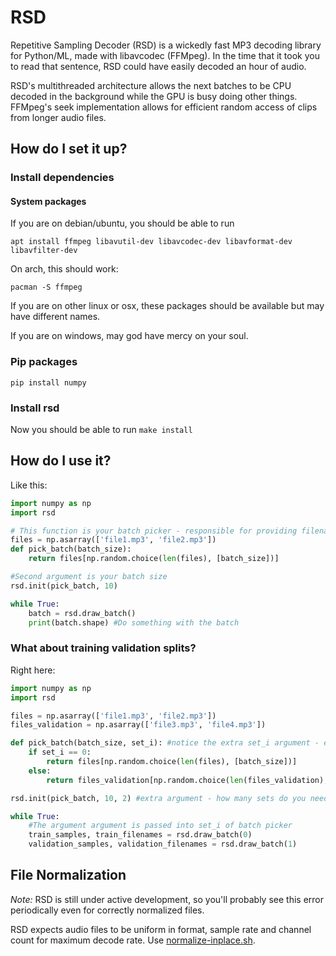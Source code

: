 # RSD

Repetitive Sampling Decoder (RSD) is a wickedly fast MP3 decoding library for Python/ML, made with libavcodec (FFMpeg). In the time that it took you to read that sentence, RSD could have easily decoded an hour of audio.

RSD's multithreaded architecture allows the next batches to be CPU decoded in the background while the GPU is busy doing other things. FFMpeg's seek implementation allows for efficient random access of clips from longer audio files.

## How do I set it up?

### Install dependencies

#### System packages
If you are on debian/ubuntu, you should be able to run

```
apt install ffmpeg libavutil-dev libavcodec-dev libavformat-dev libavfilter-dev
```

On arch, this should work:

```
pacman -S ffmpeg
```

If you are on other linux or osx, these packages should be available but may have different names.

If you are on windows, may god have mercy on your soul.

### Pip packages

```
pip install numpy
```

### Install rsd

Now you should be able to run `make install`

## How do I use it?

Like this:
```python
import numpy as np
import rsd

# This function is your batch picker - responsible for providing filenames to decode
files = np.asarray(['file1.mp3', 'file2.mp3'])
def pick_batch(batch_size):
	return files[np.random.choice(len(files), [batch_size])]

#Second argument is your batch size
rsd.init(pick_batch, 10)

while True:
	batch = rsd.draw_batch()
	print(batch.shape) #Do something with the batch
```

### What about training validation splits?

Right here:
```python
import numpy as np
import rsd

files = np.asarray(['file1.mp3', 'file2.mp3'])
files_validation = np.asarray(['file3.mp3', 'file4.mp3'])

def pick_batch(batch_size, set_i): #notice the extra set_i argument - either 0 or 1
	if set_i == 0:
		return files[np.random.choice(len(files), [batch_size])]
	else:
		return files_validation[np.random.choice(len(files_validation), [batch_size])]

rsd.init(pick_batch, 10, 2) #extra argument - how many sets do you need?

while True:
	#The argument argument is passed into set_i of batch picker
	train_samples, train_filenames = rsd.draw_batch(0)
	validation_samples, validation_filenames = rsd.draw_batch(1)
```

## File Normalization

_Note:_ RSD is still under active development, so you'll probably see this error periodically even for correctly normalized files.

RSD expects audio files to be uniform in format, sample rate and channel count for maximum decode rate. Use [normalize-inplace.sh](./scripts/normalize-inplace.sh).
